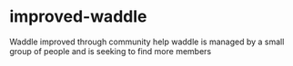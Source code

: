 # improved-waddle
Waddle improved through community help
waddle is managed by a small group of people
and is seeking to find more members
